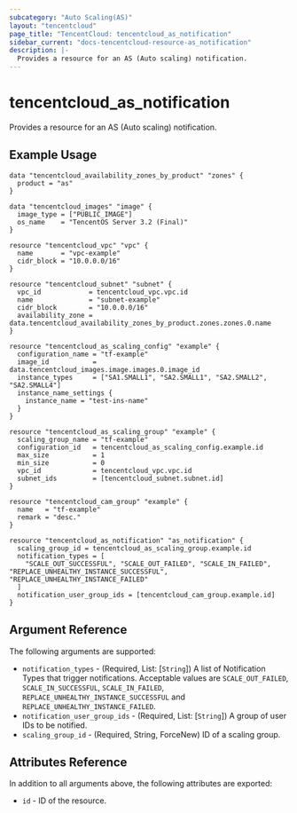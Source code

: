 ```yaml
---
subcategory: "Auto Scaling(AS)"
layout: "tencentcloud"
page_title: "TencentCloud: tencentcloud_as_notification"
sidebar_current: "docs-tencentcloud-resource-as_notification"
description: |-
  Provides a resource for an AS (Auto scaling) notification.
---
```


# tencentcloud_as_notification

Provides a resource for an AS (Auto scaling) notification.

## Example Usage

```hcl
data "tencentcloud_availability_zones_by_product" "zones" {
  product = "as"
}

data "tencentcloud_images" "image" {
  image_type = ["PUBLIC_IMAGE"]
  os_name    = "TencentOS Server 3.2 (Final)"
}

resource "tencentcloud_vpc" "vpc" {
  name       = "vpc-example"
  cidr_block = "10.0.0.0/16"
}

resource "tencentcloud_subnet" "subnet" {
  vpc_id            = tencentcloud_vpc.vpc.id
  name              = "subnet-example"
  cidr_block        = "10.0.0.0/16"
  availability_zone = data.tencentcloud_availability_zones_by_product.zones.zones.0.name
}

resource "tencentcloud_as_scaling_config" "example" {
  configuration_name = "tf-example"
  image_id           = data.tencentcloud_images.image.images.0.image_id
  instance_types     = ["SA1.SMALL1", "SA2.SMALL1", "SA2.SMALL2", "SA2.SMALL4"]
  instance_name_settings {
    instance_name = "test-ins-name"
  }
}

resource "tencentcloud_as_scaling_group" "example" {
  scaling_group_name = "tf-example"
  configuration_id   = tencentcloud_as_scaling_config.example.id
  max_size           = 1
  min_size           = 0
  vpc_id             = tencentcloud_vpc.vpc.id
  subnet_ids         = [tencentcloud_subnet.subnet.id]
}

resource "tencentcloud_cam_group" "example" {
  name   = "tf-example"
  remark = "desc."
}

resource "tencentcloud_as_notification" "as_notification" {
  scaling_group_id = tencentcloud_as_scaling_group.example.id
  notification_types = [
    "SCALE_OUT_SUCCESSFUL", "SCALE_OUT_FAILED", "SCALE_IN_FAILED", "REPLACE_UNHEALTHY_INSTANCE_SUCCESSFUL", "REPLACE_UNHEALTHY_INSTANCE_FAILED"
  ]
  notification_user_group_ids = [tencentcloud_cam_group.example.id]
}
```

## Argument Reference

The following arguments are supported:

* `notification_types` - (Required, List: [`String`]) A list of Notification Types that trigger notifications. Acceptable values are `SCALE_OUT_FAILED`, `SCALE_IN_SUCCESSFUL`, `SCALE_IN_FAILED`, `REPLACE_UNHEALTHY_INSTANCE_SUCCESSFUL` and `REPLACE_UNHEALTHY_INSTANCE_FAILED`.
* `notification_user_group_ids` - (Required, List: [`String`]) A group of user IDs to be notified.
* `scaling_group_id` - (Required, String, ForceNew) ID of a scaling group.

## Attributes Reference

In addition to all arguments above, the following attributes are exported:

* `id` - ID of the resource.




